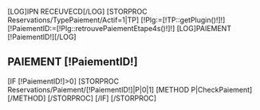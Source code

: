[LOG]IPN RECEUVECD[/LOG]
[STORPROC Reservations/TypePaiement/Actif=1|TP]
    [!Plg:=[!TP::getPlugin()!]!]
    [!PaiementID:=[!Plg::retrouvePaiementEtape4s()!]!]
[LOG]PAIEMENT [!PaiementID!][/LOG]
    <h2>PAIEMENT [!PaiementID!]</h2>
    [IF [!PaiementID!]>0]
        [STORPROC Reservations/Paiement/[!PaiementID!]|P|0|1]
            [METHOD P|CheckPaiement][/METHOD]
        [/STORPROC]
    [/IF]
[/STORPROC]